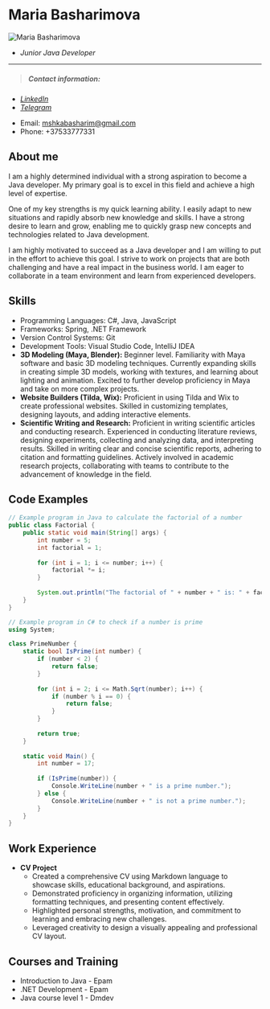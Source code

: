 # Maria Basharimova 
![Maria Basharimova](https://sun9-47.userapi.com/impg/WemT8VlHi6VkqMTnxIL1nGqjGNvg03l8wN1_YA/nqzo20fLHPE.jpg?size=960x1280&quality=95&sign=4d27dfdd09194f9b5e3fff95b63daa14&type=album)
* *Junior Java Developer*

********** 
> ##### Contact information:
* [*LinkedIn*](www.linkedin.com/in/maria-basharimova-415565264)
* [*Telegram*](https://t.me/masshhhulia")
- Email: mshkabasharim@gmail.com
- Phone: +37533777331

## About me
I am a highly determined individual with a strong aspiration to become a Java developer. My primary goal is to excel in this field and achieve a high level of expertise.

One of my key strengths is my quick learning ability. I easily adapt to new situations and rapidly absorb new knowledge and skills. I have a strong desire to learn and grow, enabling me to quickly grasp new concepts and technologies related to Java development.

I am highly motivated to succeed as a Java developer and I am willing to put in the effort to achieve this goal. I strive to work on projects that are both challenging and have a real impact in the business world. I am eager to collaborate in a team environment and learn from experienced developers.

## Skills
- Programming Languages: C#, Java, JavaScript
- Frameworks: Spring, .NET Framework
- Version Control Systems: Git
- Development Tools: Visual Studio Code, IntelliJ IDEA
- **3D Modeling (Maya, Blender):** Beginner level. Familiarity with Maya software and basic 3D modeling techniques. Currently expanding skills in creating simple 3D models, working with textures, and learning about lighting and animation. Excited to further develop proficiency in Maya and take on more complex projects.
- **Website Builders (Tilda, Wix):** Proficient in using Tilda and Wix to create professional websites. Skilled in customizing templates, designing layouts, and adding interactive elements. 
- **Scientific Writing and Research:** Proficient in writing scientific articles and conducting research. Experienced in conducting literature reviews, designing experiments, collecting and analyzing data, and interpreting results. Skilled in writing clear and concise scientific reports, adhering to citation and formatting guidelines. Actively involved in academic research projects, collaborating with teams to contribute to the advancement of knowledge in the field.


## Code Examples
```java
// Example program in Java to calculate the factorial of a number
public class Factorial {
    public static void main(String[] args) {
        int number = 5;
        int factorial = 1;
        
        for (int i = 1; i <= number; i++) {
            factorial *= i;
        }
        
        System.out.println("The factorial of " + number + " is: " + factorial);
    }
}

``` 
```c#
// Example program in C# to check if a number is prime
using System;

class PrimeNumber {
    static bool IsPrime(int number) {
        if (number < 2) {
            return false;
        }
        
        for (int i = 2; i <= Math.Sqrt(number); i++) {
            if (number % i == 0) {
                return false;
            }
        }
        
        return true;
    }
    
    static void Main() {
        int number = 17;
        
        if (IsPrime(number)) {
            Console.WriteLine(number + " is a prime number.");
        } else {
            Console.WriteLine(number + " is not a prime number.");
        }
    }
}

``` 
## Work Experience

- **CV Project**
  - Created a comprehensive CV using Markdown language to showcase skills, educational background, and aspirations.
  - Demonstrated proficiency in organizing information, utilizing formatting techniques, and presenting content effectively.
  - Highlighted personal strengths, motivation, and commitment to learning and embracing new challenges.
  - Leveraged creativity to design a visually appealing and professional CV layout.

## Courses and Training

- Introduction to Java - Epam
- .NET Development - Epam
- Java course level 1 - Dmdev
